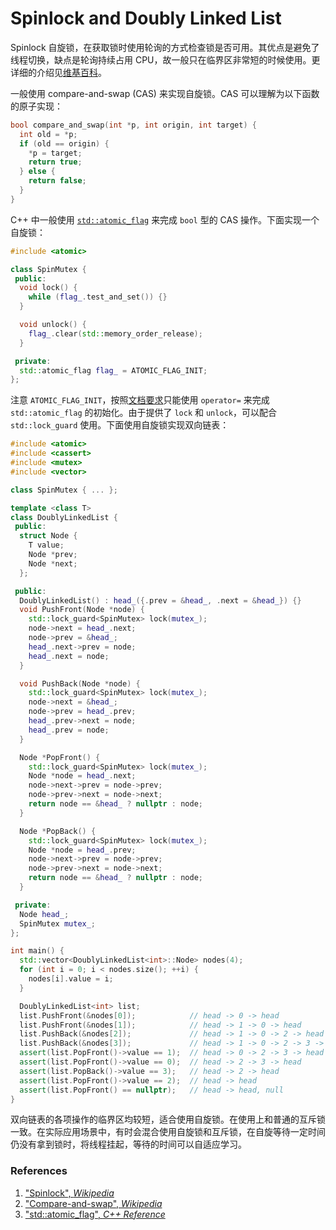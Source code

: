 # Spinlock and Doubly Linked List

Spinlock 自旋锁，在获取锁时使用轮询的方式检查锁是否可用。其优点是避免了线程切换，缺点是轮询持续占用 CPU，故一般只在临界区非常短的时候使用。更详细的介绍见[维基百科](https://en.wikipedia.org/wiki/Spinlock)。

一般使用 compare-and-swap (CAS) 来实现自旋锁。CAS 可以理解为以下函数的原子实现：

```cpp
bool compare_and_swap(int *p, int origin, int target) {
  int old = *p;
  if (old == origin) {
    *p = target;
    return true;
  } else {
    return false;
  }
}
```

C++ 中一般使用 [`std::atomic_flag`](https://en.cppreference.com/w/cpp/atomic/atomic_flag) 来完成 `bool` 型的 CAS 操作。下面实现一个自旋锁：

```cpp
#include <atomic>

class SpinMutex {
 public:
  void lock() {
    while (flag_.test_and_set()) {}
  }

  void unlock() {
    flag_.clear(std::memory_order_release);
  }

 private:
  std::atomic_flag flag_ = ATOMIC_FLAG_INIT;
};
```

注意 `ATOMIC_FLAG_INIT`，按照[文档要求](http://en.cppreference.com/w/cpp/atomic/ATOMIC_FLAG_INIT)只能使用 `operator=` 来完成 `std::atomic_flag` 的初始化。由于提供了 `lock` 和 `unlock`，可以配合 `std::lock_guard` 使用。下面使用自旋锁实现双向链表：

```cpp
#include <atomic>
#include <cassert>
#include <mutex>
#include <vector>

class SpinMutex { ... };

template <class T>
class DoublyLinkedList {
 public:
  struct Node {
    T value;
    Node *prev;
    Node *next;
  };

 public:
  DoublyLinkedList() : head_({.prev = &head_, .next = &head_}) {}
  void PushFront(Node *node) {
    std::lock_guard<SpinMutex> lock(mutex_);
    node->next = head_.next;
    node->prev = &head_;
    head_.next->prev = node;
    head_.next = node;
  }

  void PushBack(Node *node) {
    std::lock_guard<SpinMutex> lock(mutex_);
    node->next = &head_;
    node->prev = head_.prev;
    head_.prev->next = node;
    head_.prev = node;
  }

  Node *PopFront() {
    std::lock_guard<SpinMutex> lock(mutex_);
    Node *node = head_.next;
    node->next->prev = node->prev;
    node->prev->next = node->next;
    return node == &head_ ? nullptr : node;
  }

  Node *PopBack() {
    std::lock_guard<SpinMutex> lock(mutex_);
    Node *node = head_.prev;
    node->next->prev = node->prev;
    node->prev->next = node->next;
    return node == &head_ ? nullptr : node;
  }

 private:
  Node head_;
  SpinMutex mutex_;
};

int main() {
  std::vector<DoublyLinkedList<int>::Node> nodes(4);
  for (int i = 0; i < nodes.size(); ++i) {
    nodes[i].value = i;
  }

  DoublyLinkedList<int> list;
  list.PushFront(&nodes[0]);            // head -> 0 -> head
  list.PushFront(&nodes[1]);            // head -> 1 -> 0 -> head
  list.PushBack(&nodes[2]);             // head -> 1 -> 0 -> 2 -> head
  list.PushBack(&nodes[3]);             // head -> 1 -> 0 -> 2 -> 3 -> head
  assert(list.PopFront()->value == 1);  // head -> 0 -> 2 -> 3 -> head
  assert(list.PopFront()->value == 0);  // head -> 2 -> 3 -> head
  assert(list.PopBack()->value == 3);   // head -> 2 -> head
  assert(list.PopFront()->value == 2);  // head -> head
  assert(list.PopFront() == nullptr);   // head -> head, null
}
```

双向链表的各项操作的临界区均较短，适合使用自旋锁。在使用上和普通的互斥锁一致。在实际应用场景中，有时会混合使用自旋锁和互斥锁，在自旋等待一定时间仍没有拿到锁时，将线程挂起，等待的时间可以自适应学习。

### References

1. ["Spinlock", *Wikipedia*](https://en.wikipedia.org/wiki/Spinlock)
2. ["Compare-and-swap", *Wikipedia*](https://en.wikipedia.org/wiki/Compare-and-swap)
3. ["std::atomic_flag", *C++ Reference*](https://en.cppreference.com/w/cpp/atomic/atomic_flag)

